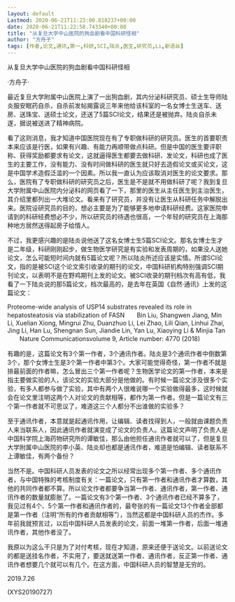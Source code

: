 ```yaml
---
layout: default
Lastmod: 2020-06-21T11:23:00.818237+00:00
date: 2020-06-21T11:22:58.743340+00:00
title: "从复旦大学中山医院的狗血剧看中国科研怪相"
author: "方舟子"
tags: [作者,论文,通讯,第一,科研,SCI,陆炎,医生,研究员,Li,新语丝]
---
```


从复旦大学中山医院的狗血剧看中国科研怪相

·方舟子·

最近复旦大学附属中山医院上演了一出狗血剧，其内分泌科研究员、硕士生导师陆炎服安眠药自杀，自杀前发帖揭露说三年来他给该科室的一名女博士生送车、送房、送珠宝、送硕士论文，还送了5篇SCI论文，结果还是被抛弃。陆炎自杀未遂，据说被送进了精神病院。

看了这则消息，我才知道中国医院现在有了专职做科研的研究员。医生的首要职责本来应该是行医，如果有兴趣、有能力再顺带做点科研。但是中国的医生要评职称、获得奖励都要求有论文，这就逼得医生都要去做科研、发论文，科研也成了医生的主要工作，没有能力、没有时间做科研的医生就只好去造假论文或买论文，这是中国学术造假泛滥的一个因素。所以我一直认为应该取消对医生的论文要求。那么，医院有了专职做科研的研究员之后，医生是不是就不用做科研了呢？我到复旦大学附属中山医院内分泌科的网页看了一下，那里的医生从主任医生到主治医生，其介绍里都列出一大堆论文。看来有了研究员，并没有让医生从科研任务中解脱出来。医院设研究员的目的，想必主要是为了能够更多地申请科研经费。这家医院申请到的科研经费想必不少，所以研究员的待遇也很高，一个年轻的研究员在上海那种地方居然送得起房子给情人。

不过，我更感兴趣的是陆炎说他送了这名女博士生5篇SCI论文。那名女博士生才是二年级，科研刚刚起步，做生物医学研究是有实验和发表周期的，如果没人送她论文，怎么可能短时间内就有5篇论文呢？所以陆炎所述应该是实情。所谓SCI论文，指的是被SCI这个论文索引收录的期刊的论文，中国科研机构特别强调SCI期刊论文，以表明不是在野鸡期刊上发的论文。被SCI收录的期刊档次有高有低，我看了一下陆炎说的那5篇论文，档次最高的，是去年在英国《自然·通讯》上发的这篇论文：

Proteome-wide analysis of USP14 substrates revealed its role in hepatosteatosis via stabilization of FASN　　Bin Liu, Shangwen Jiang, Min Li, Xuelian Xiong, Mingrui Zhu, Duanzhuo Li, Lei Zhao, Lili Qian, Linhui Zhai, Jing Li, Han Lu, Shengnan Sun, Jiandie Lin, Yan Lu, Xiaoying Li & Minjia Tan 　　Nature Communicationsvolume 9, Article number: 4770 (2018)

有趣的是，这篇论文有3个第一作者，3个通讯作者。陆炎是3个通讯作者中倒数第3个，那个女博士生是3个第一作者中第3个。大家可能觉得奇怪，第一作者不就是排最前面的作者嘛，怎么冒出三个第一作者呢？生物医学论文的第一作者，本来是指主要做实验的人，该论文的实验大部分是他做的。有时候一篇论文涉及很多个实验，有多人都参与做了实验，其中有两个人很难说哪一个实验做得最多，这时候就会在论文里注明这两个人对论文的贡献相等，都作为第一作者。但是一篇论文有三个第一作者就不可思议了，难道这三个人都分不出谁做的实验多？

至于通讯作者，本意就是起通讯作用，让编辑、读者找得到人，一般就由课题负责人来当联系人，因此通讯作者就演变成了论文的负责人。这篇论文声明了负责人是中国科学院上海药物研究所的谭敏佳，那么由他担任通讯作者就可以了，但是复旦大学附属中山医院的李小英、陆炎却也都是通讯作者，难道是怕编辑、读者联系不上谭敏佳，有两个备份？

当然不是。中国科研人员发表的论文之所以经常出现多个第一作者、多个通讯作者，与中国特殊的考核制度有关：一篇论文，只有第一作者和通讯作者才算数，其他的共同作者都不算。所以论文作者都要争当第一作者、通讯作者，第一作者、通讯作者的数量就膨胀了。一篇论文有3个第一作者、3个通讯作者已经不算多了，我见过有4个、5个第一作者和通讯作者的，最夸张的有一篇论文13个作者全部都是第一作者（注明“所有的作者贡献相等”），当然这都是中国科研人员的杰作。多年前我就预言过，以后中国科研人员发表的论文，前面一堆第一作者，后面一堆通讯作者，其他作者没了。

我原以为这么干只是为了对付考核，现在才知道，原来还便于送论文。以前送论文的都是送挂名作者，不实用了，要送就送第一作者、通讯作者，反正第一作者、通讯作者想要几个就可以有几个。在这方面，中国科研人员的智慧是无穷的。

2019.7.26

(XYS20190727)

